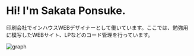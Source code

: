 # Hi! I'm Sakata Ponsuke.
印刷会社でインハウスWEBデザイナーとして働いています。ここでは、勉強用に模写したWEBサイト、LPなどのコード管理を行っています。

![graph](http://github-profile-summary-cards.vercel.app/api/cards/profile-details?username={sakataponsuke}&theme={vue})
